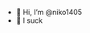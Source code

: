 - 👋 Hi, I’m @niko1405
- 👀 I suck

<!---
niko1405/niko1405 is a ✨ special ✨ repository because its `README.md` (this file) appears on your GitHub profile.
You can click the Preview link to take a look at your changes.
--->
